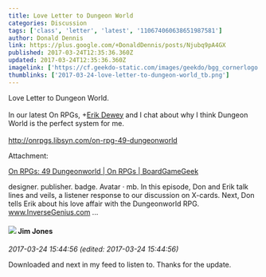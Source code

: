 ```yaml
---
title: Love Letter to Dungeon World
categories: Discussion
tags: ['class', 'letter', 'latest', '110674060638651987581']
author: Donald Dennis
link: https://plus.google.com/+DonaldDennis/posts/Njubq9pA4GX
published: 2017-03-24T12:35:36.360Z
updated: 2017-03-24T12:35:36.360Z
imagelink: ['https://cf.geekdo-static.com/images/geekdo/bgg_cornerlogo.png']
thumblinks: ['2017-03-24-love-letter-to-dungeon-world_tb.png']
---
```


Love Letter to Dungeon World.<br /><br />In our latest On RPGs, <span class="proflinkWrapper"><span class="proflinkPrefix">+</span><a class="proflink" href="https://plus.google.com/110674060638651987581" oid="110674060638651987581">Erik Dewey</a></span> and I chat about why I think Dungeon World is the perfect system for me. <br /><br /><a href="http://onrpgs.libsyn.com/on-rpg-49-dungeonworld" class="ot-anchor">http://onrpgs.libsyn.com/on-rpg-49-dungeonworld</a> 


Attachment:

<a href='https://www.boardgamegeek.com/thread/1744095/rpgs-49-dungeonworld'>On RPGs: 49 Dungeonworld | On RPGs | BoardGameGeek</a>


designer. publisher. badge. Avatar · mb. In this episode, Don and Erik talk lines and veils, a listener response to our discussion on X-cards. Next, Don tells Erik about his love affair with the Dungeonworld RPG. www.InverseGenius.com ...
<div id='comment z134gtjgmwvkgzz4104cet05xp3ijdghi3o'>
  <h4><img src='{{site.baseurl}}//images/avatars/114075227630675466545_photo.jpg'> Jim Jones</h4>
      <p><cite>2017-03-24 15:44:56 (edited: 2017-03-24 15:44:56)</cite></p>
        <p>Downloaded and next in my feed to listen to. Thanks for the update.</p>
</div>
        